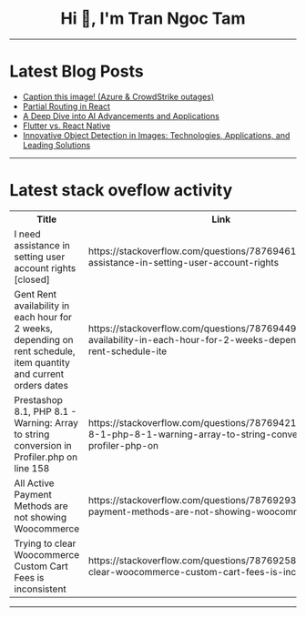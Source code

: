 <h1 align="center">Hi 👋, I'm Tran Ngoc Tam</h1>

---

# Latest Blog Posts 
<!-- BLOG-POST-LIST:START -->
- [Caption this image! &lpar;Azure &amp; CrowdStrike outages&rpar;](https://dev.to/kgilpin/caption-this-image-azure-crowdstrike-outages-57dh)
- [Partial Routing in React](https://dev.to/alikhanzada577/partial-routing-in-react-290p)
- [A Deep Dive into AI Advancements and Applications](https://dev.to/citrux-digital/a-deep-dive-into-ai-advancements-and-applications-44li)
- [Flutter vs. React Native](https://dev.to/sh20raj/flutter-vs-react-native-1die)
- [Innovative Object Detection in Images: Technologies, Applications, and Leading Solutions](https://dev.to/api4ai/innovative-object-detection-in-images-technologies-applications-and-leading-solutions-1hgl)
<!-- BLOG-POST-LIST:END -->

---

# Latest stack oveflow activity
<table>
  <tr><th>Title</th><th>Link</th></tr>
  <!-- STACKOVERFLOW:START --><tr><td>I need assistance in setting user account rights [closed]</td><td>https://stackoverflow.com/questions/78769461/i-need-assistance-in-setting-user-account-rights</td></tr><tr><td>Gent Rent availability in each hour for 2 weeks, depending on rent schedule, item quantity and current orders dates</td><td>https://stackoverflow.com/questions/78769449/gent-rent-availability-in-each-hour-for-2-weeks-depending-on-rent-schedule-ite</td></tr><tr><td>Prestashop 8.1, PHP 8.1 - Warning: Array to string conversion in Profiler.php on line 158</td><td>https://stackoverflow.com/questions/78769421/prestashop-8-1-php-8-1-warning-array-to-string-conversion-in-profiler-php-on</td></tr><tr><td>All Active Payment Methods are not showing Woocommerce</td><td>https://stackoverflow.com/questions/78769293/all-active-payment-methods-are-not-showing-woocommerce</td></tr><tr><td>Trying to clear Woocommerce Custom Cart Fees is inconsistent</td><td>https://stackoverflow.com/questions/78769258/trying-to-clear-woocommerce-custom-cart-fees-is-inconsistent</td></tr><!-- STACKOVERFLOW:END -->
</table>

---


